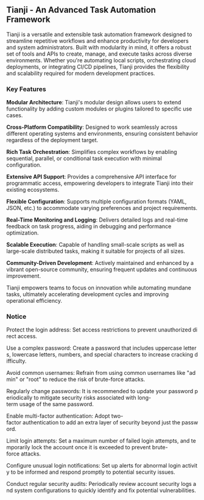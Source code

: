 ## Tianji - An Advanced Task Automation Framework

Tianji is a versatile and extensible task automation framework designed to streamline repetitive workflows and enhance productivity for developers and system administrators. Built with modularity in mind, it offers a robust set of tools and APIs to create, manage, and execute tasks across diverse environments. Whether you're automating local scripts, orchestrating cloud deployments, or integrating CI/CD pipelines, Tianji provides the flexibility and scalability required for modern development practices.

### Key Features

**Modular Architecture**: Tianji's modular design allows users to extend functionality by adding custom modules or plugins tailored to specific use cases.
  
**Cross-Platform Compatibility**: Designed to work seamlessly across different operating systems and environments, ensuring consistent behavior regardless of the deployment target.

**Rich Task Orchestration**: Simplifies complex workflows by enabling sequential, parallel, or conditional task execution with minimal configuration.

**Extensive API Support**: Provides a comprehensive API interface for programmatic access, empowering developers to integrate Tianji into their existing ecosystems.

**Flexible Configuration**: Supports multiple configuration formats (YAML, JSON, etc.) to accommodate varying preferences and project requirements.

**Real-Time Monitoring and Logging**: Delivers detailed logs and real-time feedback on task progress, aiding in debugging and performance optimization.

**Scalable Execution**: Capable of handling small-scale scripts as well as large-scale distributed tasks, making it suitable for projects of all sizes.

**Community-Driven Development**: Actively maintained and enhanced by a vibrant open-source community, ensuring frequent updates and continuous improvement.

Tianji empowers teams to focus on innovation while automating mundane tasks, ultimately accelerating development cycles and improving operational efficiency.

### Notice

Protect the login address: Set access restrictions to prevent unauthorized direct access.
    
Use a complex password: Create a password that includes uppercase letters, lowercase letters, numbers, and special characters to increase cracking difficulty.
    
Avoid common usernames: Refrain from using common usernames like "admin" or "root" to reduce the risk of brute-force attacks.
    
Regularly change passwords: It is recommended to update your password periodically to mitigate security risks associated with long-term usage of the same password.
    
Enable multi-factor authentication: Adopt two-factor authentication to add an extra layer of security beyond just the password.
    
Limit login attempts: Set a maximum number of failed login attempts, and temporarily lock the account once it is exceeded to prevent brute-force attacks.
    
Configure unusual login notifications: Set up alerts for abnormal login activity to be informed and respond promptly to potential security issues.
    
Conduct regular security audits: Periodically review account security logs and system configurations to quickly identify and fix potential vulnerabilities.
        